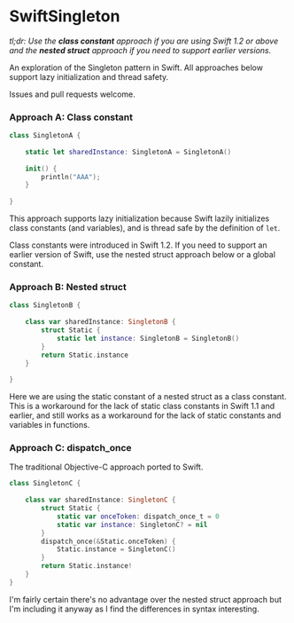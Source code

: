 SwiftSingleton
==============

_tl;dr: Use the **class constant** approach if you are using Swift 1.2 or above and the **nested struct** approach if you need to support earlier versions._

An exploration of the Singleton pattern in Swift. All approaches below support lazy initialization and thread safety.

Issues and pull requests welcome.

### Approach A: Class constant

```swift
class SingletonA {
    
    static let sharedInstance: SingletonA = SingletonA()
    
    init() {
        println("AAA");
    }
    
}
```

This approach supports lazy initialization because Swift lazily initializes class constants (and variables), and is thread safe by the definition of `let`.

Class constants were introduced in Swift 1.2. If you need to support an earlier version of Swift, use the nested struct approach below or a global constant.

### Approach B: Nested struct

```swift
class SingletonB {
    
    class var sharedInstance: SingletonB {
        struct Static {
            static let instance: SingletonB = SingletonB()
        }
        return Static.instance
    }
    
}
```

Here we are using the static constant of a nested struct as a class constant. This is a workaround for the lack of static class constants in Swift 1.1 and earlier, and still works as a workaround for the lack of static constants and variables in functions.

### Approach C: dispatch_once

The traditional Objective-C approach ported to Swift.

```swift
class SingletonC {
    
    class var sharedInstance: SingletonC {
        struct Static {
            static var onceToken: dispatch_once_t = 0
            static var instance: SingletonC? = nil
        }
        dispatch_once(&Static.onceToken) {
            Static.instance = SingletonC()
        }
        return Static.instance!
    }
}
```

I'm fairly certain there's no advantage over the nested struct approach but I'm including it anyway as I find the differences in syntax interesting.
